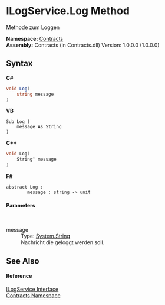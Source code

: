 # ILogService.Log Method 
 

Methode zum Loggen

**Namespace:**&nbsp;<a href="824ddb26-404c-7745-b418-e4cab566a36d">Contracts</a><br />**Assembly:**&nbsp;Contracts (in Contracts.dll) Version: 1.0.0.0 (1.0.0.0)

## Syntax

**C#**<br />
``` C#
void Log(
	string message
)
```

**VB**<br />
``` VB
Sub Log ( 
	message As String
)
```

**C++**<br />
``` C++
void Log(
	String^ message
)
```

**F#**<br />
``` F#
abstract Log : 
        message : string -> unit 

```


#### Parameters
&nbsp;<dl><dt>message</dt><dd>Type: <a href="http://msdn2.microsoft.com/en-us/library/s1wwdcbf" target="_blank">System.String</a><br />Nachricht die geloggt werden soll.</dd></dl>

## See Also


#### Reference
<a href="16040193-2c56-d7e8-fee7-dfc2cc89d3e8">ILogService Interface</a><br /><a href="824ddb26-404c-7745-b418-e4cab566a36d">Contracts Namespace</a><br />